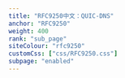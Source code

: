 ```yaml
---
title: "RFC9250中文：QUIC-DNS"
anchor: "RFC9250"
weight: 400
rank: "sub_page"
siteColour: "rfc9250"
customCss: ["css/RFC9250.css"]
subpage: "enabled"
---
```

